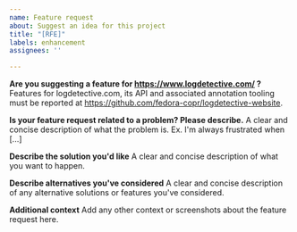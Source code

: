 ```yaml
---
name: Feature request
about: Suggest an idea for this project
title: "[RFE]"
labels: enhancement
assignees: ''

---
```


**Are you suggesting a feature for https://www.logdetective.com/ ?**
Features for logdetective.com, its API and associated annotation tooling must be reported at https://github.com/fedora-copr/logdetective-website.

**Is your feature request related to a problem? Please describe.**
A clear and concise description of what the problem is. Ex. I'm always frustrated when [...]

**Describe the solution you'd like**
A clear and concise description of what you want to happen.

**Describe alternatives you've considered**
A clear and concise description of any alternative solutions or features you've considered.

**Additional context**
Add any other context or screenshots about the feature request here.
